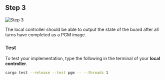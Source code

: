 <!--@include: index.md-->
#

## Step 3

![Step 3](/assets/cw_diagrams-Distributed_3.png)

The local controller should be able to output the state of the board after all turns have completed as a PGM image.

### Test

To test your implementation, type the following in the terminal of your **local controller**.

``` bash
cargo test --release --test pgm -- --threads 1
```
